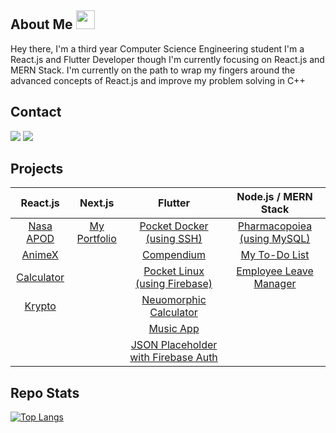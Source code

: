 ## About Me <img src="https://media.giphy.com/media/WUlplcMpOCEmTGBtBW/giphy.gif" width="30">
Hey there, I'm a third year Computer Science Engineering student
I'm a React.js and Flutter Developer though I'm currently focusing on React.js and MERN Stack.
I'm currently on the path to wrap my fingers around the advanced concepts of React.js and improve my problem solving in C++

## Contact
<a href="mailto:kevdanngovead@gmail.com"><img src="https://img.shields.io/badge/Gmail-D14836?style=for-the-badge&logo=gmail&logoColor=white"></a> <a href="https://www.linkedin.com/in/kevkanae"><img src="https://img.shields.io/badge/LinkedIn-0077B5?style=for-the-badge&logo=linkedin&logoColor=white"></a> 

## Projects
| React.js                                                            | Next.js | Flutter                                                                                  | Node.js / MERN Stack |
| :-----------------------------------------------------------------:| :---: |:----------------------------------------------------------------------------------------:|:-------:|
| [Nasa APOD](https://github.com/kevkanae/nasa-apod-ReactJS)         | [My Portfolio](https://github.com/kevkanae/kanae-portfolio) | [Pocket Docker (using SSH)](https://github.com/kevkanae/pocket_docker)                   | [Pharmacopoiea (using MySQL)](https://github.com/kevkanae/Pharmacopoeia) |
| [AnimeX](https://github.com/kevkanae/Anime-List)                   | | [Compendium](https://github.com/kevkanae/Compendium)                                     | [My To-Do List](https://github.com/kevkanae/crud-mern-stack) |
| [Calculator](https://kevkanae.github.io/Calci-ReactJS/)           | | [Pocket Linux (using Firebase)](https://github.com/kevkanae/Terminal_App)                | [Employee Leave Manager](https://github.com/kevkanae/Employee-Leave-Manager) |
| [Krypto](https://github.com/kevkanae/krypto)                       | | [Neuomorphic Calculator](https://github.com/kevkanae/Flutter-Calculator)                 | 
|            | | [Music App](https://github.com/kevkanae/music_app)                                       |                                                                                                                   
|                                                                    | | [JSON Placeholder with Firebase Auth](https://github.com/kevkanae/flutter-JSON-Firebase) |

## Repo Stats
[![Top Langs](https://github-readme-stats.vercel.app/api/top-langs/?username=kevkanae&theme=buefy&layout=compact)](https://github.com/kevkanae/github-readme-stats)
